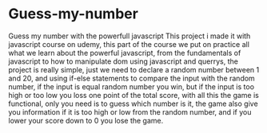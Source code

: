 # Guess-my-number
Guess my number with the powerfull javascript
This project i made it with javascript course on udemy, this part of the course we put on practice all what we learn about the powerful javascript, from the fundamentals of javascript to how to manipulate dom using javascript and querrys, the project is really simple, just we need to declare a random number between 1 and 20, and using if-else statements to compare the input with the random number, if the input is equal random number you win, but if the input is too high or too low you loss one point of the total score, with all this the game  is functional, only you need is to guess which number is it, the game also give you information if it is too high or low from the random number, and if you lower your score down to 0 you lose the game.
